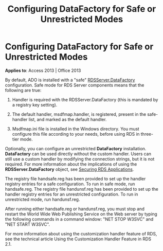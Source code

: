 ﻿---
title: Configuring DataFactory for Safe or Unrestricted Modes
TOCTitle: Configuring DataFactory for Safe or Unrestricted Modes
ms:assetid: 1516068f-1b02-3236-f6a9-9fdeff098e52
ms:mtpsurl: https://msdn.microsoft.com/library/JJ248915(v=office.15)
ms:contentKeyID: 48543400
ms.date: 09/18/2015
mtps_version: v=office.15
---

# Configuring DataFactory for Safe or Unrestricted Modes


**Applies to**: Access 2013 | Office 2013

By default, ADO is installed with a "safe" [RDSServer.DataFactory](datafactory-object-rdsserver.md) configuration. Safe mode for RDS Server components means that the following are true:

1.  Handler is required with the RDSServer.DataFactory (this is mandated by a registry key setting).

2.  The default handler, msdfmap.handler, is registered, present in the safe-handler list, and marked as the default handler.

3.  Msdfmap.ini file is installed in the Windows directory. You must configure this file according to your needs, before using RDS in three-tier mode.

Optionally, you can configure an unrestricted **DataFactory** installation. **DataFactory** can be used directly without the custom handler. Users can still use a custom handler by modifying the connection strings, but it is not required. For more information about the implications of using the **RDSServer.DataFactory** object, see [Securing RDS Applications](securing-rds-applications.md).

The registry file handsafe.reg has been provided to set up the handler registry entries for a safe configuration. To run in safe mode, run handsafe.reg. The registry file handunsf.reg has been provided to set up the handler registry entries for an unrestricted configuration. To run in unrestricted mode, run handunsf.reg.

After running either handsafe.reg or handunsf.reg, you must stop and restart the World Wide Web Publishing Service on the Web server by typing the following commands in a command window: "NET STOP W3SVC" and "NET START W3SVC".

For more information about using the customization handler feature of RDS, see the technical article Using the Customization Handler Feature in RDS 2.1.


